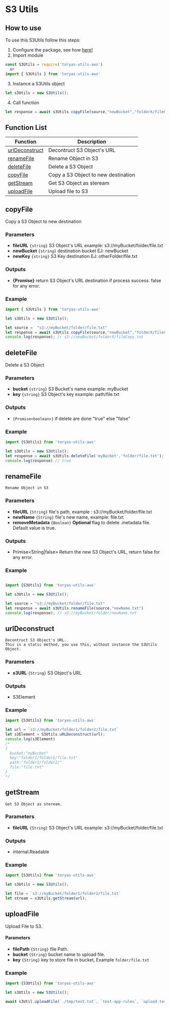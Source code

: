 # S3 Utils


## How to use

To use this S3Utils follow this steps:

1. Configure the package, see how [here!](../README.md/#config)
2. Import module

  ```javascript
  const S3Utils = require('toryas-utils-aws')
    or
  import { S3Utils } from 'toryas-utils-aws'
  ```
3. Instance a S3Utils object

  ```javascript
  let s3Utils = new S3Utils();
  ```

4. Call function

  ```javascript
  let response = await s3Utils.copyFile(source,"newBucket","folderX/fileCopy.txt");
  
  ```
## Function List

|Function|Description|
|---|---|
|[urlDeconstruct](#urlDeconstruct)|Decontruct S3 Object's URL|
|[renameFile](#renameFile)|Rename Object in S3|
|[deleteFile](#deleteFile)|Delete a S3 Object|
|[copyFile](#copyFile)|Copy a S3 Object to new destination|
|[getStream](#getStream)|Get S3 Object as steream|
|[uploadFile](#uploadFile)|Upload file to S3|

## copyFile
<a name="copyFile"></a>

Copy a S3 Object to new destination

### Parameters
- **fileURL** `{string}` S3 Object's URL  example: s3://myBucket/folder/file.txt
- **newBucket** `{string}`  destination bucket EJ: newBucket
- **newKey** `{string}` S3 Key destination EJ: otherFolder/file.txt

### Outputs
- **{Promise<string>}** return S3 Object's URL destination if process success. false for any error.
### Example

```javascript
import { S3Utils } from 'toryas-utils-aws'

let s3Utils = new S3Utils();

let source =  "s3://myBucket/folder/file.txt"
let response = await s3Utils.copyFile(source,"newBucket","folderX/fileCopy.txt");
console.log(response); // s3://newBucket/folderX/fileCopy.txt

```


## deleteFile
<a name="deleteFile"></a>

Delete a S3 Object

### Parameters
- **bucket** `{string}`  S3 Bucket's name example: myBucket
-  **key** `{string}` S3 Object's key example: path/file.txt
### Outputs
- `{Promise<boolean>}` if delete are done "true" else "false"
### Example
```javascript
import {S3Utils} from 'toryas-utils-aws'

let s3Utils = new S3Utils();
let response = await s3Utils.deleteFile('myBucket','folder/file.txt');
console.log(response) // true
```

## renameFile
<a name="renameFile"></a>

    Rename Object in S3

### Parameters

 -  **fileURL** `{String}` file's path, example : s3://myBucket/folder/file.txt
 -  **newName** `{String}` file's new name, example: file.txt
 -  **removeMetadata** `{Boolean}` **Optional** flag to delete .metadata file. Default value is true.

### Outputs

- Primise<String|false> Return the new S3 Object's URL, return false for any error.

### Example

```javascript

import {S3Utils} from 'toryas-utils-aws'

let s3Utils = new S3Utils();

let source = "s3://myBucket/folder/file.txt"
let response = await s3Utils.renameFile(source,"newName.txt")
console.log(response); // s3://myBucket/folder/newName.txt
```


## urlDeconstruct
<a name="urlDeconstruct"></a>

    Decontruct S3 Object's URL.
    This is a static method, you use this, without instance the S3Utils Object.

### Parameters
  
  - **s3URL** `{String}` S3 Object's URL

### Outputs  
  
   - S3Element
  
### Example

```javascript 
import {S3Utils} from 'toryas-utils-aws'

let url = `s3://myBucket/folder1/folder2/file.txt`
let s3Element = S3Utils.uRLDeconstruct(url);
console.log(s3Element)
/*
{
  bucket:"myBucket"
  key:"folder1/folder2/file.txt"
  path:"folder1/folder2/"
  file:"file.txt"
}
*/
```
 
 ## getStream
<a name="getStream"></a>

    Get S3 Object as steream.

### Parameters
  
  - **fileURL** `{String}` S3 Object's URL  example: s3://myBucket/folder/file.txt

### Outputs  
  
   - internal.Readable
  
### Example

```javascript 
import {S3Utils} from 'toryas-utils-aws'

let s3Utils = new S3Utils();

let file = `s3://myBucket/folder1/folder2/file.txt`
let stream = s3Utils.getStream(url);

```

 ## uploadFile
<a name="uploadFile"></a>

  Upload File to S3.

#### Parameters

  - **filePath** `{String}` file Path.
  - **bucket** `{String}` bucket name to upload file.
  - **key** `{String}` key to store file in bucket, Example `folder/file.txt`

### Example

```javascript
import {S3Utils} from 'toryas-utils-aws'

let s3Utils = new S3Utils();

await s3Util.uploadFile(`./tmp/test.txt`, `test-app-rules`, `upload-test/test.txt`)
```